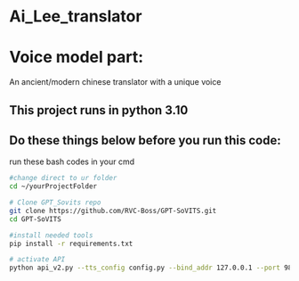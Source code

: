 # Ai_Lee_translator
# Voice model part:
 An ancient/modern chinese translator with a unique voice
## This project runs in python 3.10
## Do these things below before you run this code:
run these bash codes in your cmd
```bash
#change direct to ur folder
cd ~/yourProjectFolder

# Clone GPT_Sovits repo
git clone https://github.com/RVC-Boss/GPT-SoVITS.git
cd GPT-SoVITS

#install needed tools
pip install -r requirements.txt

# activate API
python api_v2.py --tts_config config.py --bind_addr 127.0.0.1 --port 9880
```
